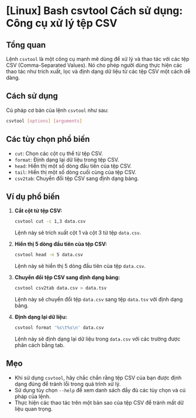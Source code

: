 # [Linux] Bash csvtool Cách sử dụng: Công cụ xử lý tệp CSV

## Tổng quan
Lệnh `csvtool` là một công cụ mạnh mẽ dùng để xử lý và thao tác với các tệp CSV (Comma-Separated Values). Nó cho phép người dùng thực hiện các thao tác như trích xuất, lọc và định dạng dữ liệu từ các tệp CSV một cách dễ dàng.

## Cách sử dụng
Cú pháp cơ bản của lệnh `csvtool` như sau:
```bash
csvtool [options] [arguments]
```

## Các tùy chọn phổ biến
- `cut`: Chọn các cột cụ thể từ tệp CSV.
- `format`: Định dạng lại dữ liệu trong tệp CSV.
- `head`: Hiển thị một số dòng đầu tiên của tệp CSV.
- `tail`: Hiển thị một số dòng cuối cùng của tệp CSV.
- `csv2tab`: Chuyển đổi tệp CSV sang định dạng bảng.

## Ví dụ phổ biến
1. **Cắt cột từ tệp CSV:**
   ```bash
   csvtool cut -c 1,3 data.csv
   ```
   Lệnh này sẽ trích xuất cột 1 và cột 3 từ tệp `data.csv`.

2. **Hiển thị 5 dòng đầu tiên của tệp CSV:**
   ```bash
   csvtool head -n 5 data.csv
   ```
   Lệnh này sẽ hiển thị 5 dòng đầu tiên của tệp `data.csv`.

3. **Chuyển đổi tệp CSV sang định dạng bảng:**
   ```bash
   csvtool csv2tab data.csv > data.tsv
   ```
   Lệnh này sẽ chuyển đổi tệp `data.csv` sang tệp `data.tsv` với định dạng bảng.

4. **Định dạng lại dữ liệu:**
   ```bash
   csvtool format '%s\t%s\n' data.csv
   ```
   Lệnh này sẽ định dạng lại dữ liệu trong `data.csv` với các trường được phân cách bằng tab.

## Mẹo
- Khi sử dụng `csvtool`, hãy chắc chắn rằng tệp CSV của bạn được định dạng đúng để tránh lỗi trong quá trình xử lý.
- Sử dụng tùy chọn `--help` để xem danh sách đầy đủ các tùy chọn và cú pháp của lệnh.
- Thực hiện các thao tác trên một bản sao của tệp CSV để tránh mất dữ liệu quan trọng.